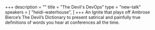 +++
description = ""
title = "The Devil's DevOps"
type = "new-talk"
speakers = [
        "heidi-waterhouse",
]
+++
An Ignite that plays off Ambrose Bierce’s The Devil’s Dictionary to present
satirical and painfully true definitions of words you hear at conferences all
the time.